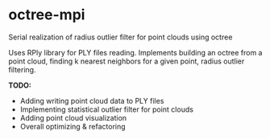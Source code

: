 # octree-mpi
Serial realization of radius outlier filter for point clouds using octree

Uses RPly library for PLY files reading.
Implements building an octree from a point cloud, finding k nearest neighbors for a given point, radius outlier filtering.

__TODO:__
- Adding writing point cloud data to PLY files
- Implementing statistical outlier filter for point clouds
- Adding point cloud visualization
- Overall optimizing & refactoring
